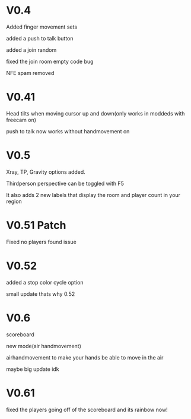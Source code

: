 # V0.4

Added finger movement sets


added a push to talk button


added a join random


fixed the join room empty code bug


NFE spam removed


# V0.41


Head tilts when moving cursor up and down(only works in moddeds with freecam on)


push to talk now works without handmovement on


# V0.5


Xray, TP, Gravity options added.

Thirdperson perspective can be toggled with F5

It also adds 2 new labels that display the room and player count in your region

# V0.51 Patch

Fixed no players found issue

# V0.52 

added a stop color cycle option

small update thats why 0.52

# V0.6

scoreboard

new mode(air handmovement)

airhandmovement to make your hands be able to move in the air

maybe big update idk

# V0.61

fixed the players going off of the scoreboard and its rainbow now!
